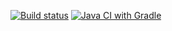 [![Build status](https://ci.appveyor.com/api/projects/status/9fkha2xxs80k66a0?svg=true)](https://ci.appveyor.com/project/DenIvanof/at-z3)
[![Java CI with Gradle](https://github.com/DenIvanof/AT_Z3/actions/workflows/gradle.yml/badge.svg)](https://github.com/DenIvanof/AT_Z3/actions/workflows/gradle.yml)
